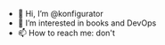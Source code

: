 - 👋 Hi, I’m @konfigurator
- 👀 I’m interested in books and DevOps
- 📫 How to reach me: don't

<!---
konfigurator/konfigurator is a ✨ special ✨ repository because its `README.md` (this file) appears on your GitHub profile.
You can click the Preview link to take a look at your changes.
--->
